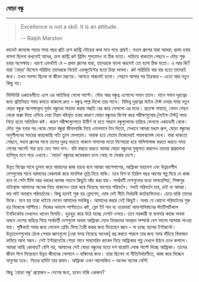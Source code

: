 ### ঘোড়া বন্ধু

---

> Excellence is not a skill. It is an attitude.
>
> -- Ralph Marston

কাডেট কলেজে পড়ার সময় বছর প্রতি ক্রস কান্ট্রি দৌড়ের কথা মনে পড়ে প্রায়ই। মধ্যম গ্রুপের যারা আমরা; প্রথম হবার বাসনা ছিলনা কখনোই যাদের, ক্রস কান্ট্রি রুট ব্রিফিং শুনতামও না ঠিক মতো। দাড়িয়ে থাকতাম পেছনে – দৌড় শুরু হবার অপেক্ষায়। ধারণা এমনটাই যে – প্রথম গ্রুপের যারা, তাদেরকে ফলো করলেই তো হলো ঠিক মতো। এ আর কি? যারা ‘ঘোড়া’ হিসেবে পরিচিত তাদেরকে নিয়েই এডজুটেন্টের যতো চিন্তা ভাবনা। রুট পরিচিতি বার বার হতো তাদেরই জন্য। তখন সমস্যা ছিলো না জীবন মরণের। আসতে পারলেই হলো। পেছনে আসার পর তিরস্কার – এতো আর নতুন কিছু নয়।

মিলিটারি একাডেমীতে এসে এর আইডিয়া গেলো পাল্টে। দৌড় আর বন্ধুত্ব এগোলো সমান তালে। মানে সমান দূরত্বের জন্য প্রতিনিয়ত সময় কমতে থাকলো দ্রুত – বন্ধুত্ব পাল্লা দিলো তার সাথে। বিভিন্ন দুরত্বের মাইল টেস্ট দেবার সময় নতুন ঘোড়া বন্ধুরা অপেক্ষাকৃত দুর্বল বন্ধুদের সাহায্য করার পদ্ধতি বের করে ফেললো এর মধ্যে। প্রত্যক্ষ সাহায্য, যেমন পেছন থেকে ধাক্কা দিয়ে এগিয়ে নেয়া নিয়ম বহির্ভূত হবার কারণে ঘোড়া বন্ধুদের বিশেষ করে পরীক্ষাগুলোর \[মাইল টেস্ট\] সময় নিতে হতো অতিরিক্ত কষ্ট। কারণ পরীক্ষাগুলোতে উত্তীর্ণ না হতে পারলে বন্ধুগুলোকে হারিয়ে ফেলবো একাডেমী থেকে। দৌড় শুরু হবার পর থেকে ঘোড়া বন্ধুরা জীবনবাজি নিয়ে এমনভাবে টান দিতো, সেখানে আমরা মধ্যম গ্রুপ, ঘোড়া বন্ধুদের অনুশীলনের সময়ের কাছাকাছি গতি তুলে ফেলতাম। অবাক হয়ে যেতাম নিজেদেরই পারফরমেন্স দেখে। যারা থাকতো পেছনে, মধ্যম গ্রুপের সাথে তাদের দুরত্ব বাড়তে থাকলে পাগলের মতো দিশেহারা হয়ে গালিগালাজ করতে করতে সময় শেষের আগেই পার হয়ে যেত সাদা দাগ। বমি করতে করতে আমরা ঘোড়া বন্ধুদের মুন্ডুপাত করলেও তাদের প্রশ্রয়মাখা হাসিমুখ মনে পড়ে এখনো। ‘ঘোড়া’ বন্ধুদের কয়েকজন চলে গেছে না ফেরার দেশে।

উন্নত বিশ্বের সাথে তুলনা করে আমাদের কাজ হয়না বলে আমরা আশেপাশের, আফ্রিকা মহাদেশ এবং উন্নয়নশীল দেশগুলোর সাথে আমাদের বেঞ্চমার্ক করে মানসিক তৃপ্তি নিয়ে থাকি। তবে বিশ বা তিরিশ বছর আগের গল্প দিয়ে যে কাজ হবে না সেটা টিভি আর খবরের কাগজ পড়লে কিছুটা আঁচ করা যায়। পার্শ্ববর্তী দেশগুলোর মধ্যে মালয়েশিয়া, সিঙ্গাপুর থাইল্যান্ড আমাদের অনেক নিচে থাকলেও তারা করে নিয়েছে ভাগ্যের পরিবর্তন। সবাই পরিবর্তন চায়, চাই না আমরা। ভয় পাই অবস্থান পরিবর্তনের। কিছু হলেই শুরু হয় ব্লেমগেম, দোষ দেই নীতি নির্ধারনী কর্তাব্যক্তিদের। চেয়ে থাকি তাদের দিকে। মনে হয় তারা খাইয়ে দেবেন আমাদের সবকিছু। আমাদের করার নেই কিছুই। অথচ যে কোনো পরিবর্তনের শুরু হয় নিজেকে পাল্টিয়ে। নিজের অভ্যাস পাল্টাতেও কষ্ট, ব্লেম ইট অন দ্য ওয়েদার! আফগানিস্তানের স্ট্যাটিসটিকাল ইনডিকেটর দেখলেও খাবেন ভিমড়ি। হুড়হুড় করে উঠে যাচ্ছে দেশটা ওপরে। তবে সরকারী বা ব্যবসার কাজে অথবা ভ্রমনে দেশের বাহিরে গিয়ে পার্শ্ববর্তী দেশগুলো অথবা আফ্রিকা গেলে নিজেদের অবস্থান সম্পর্কে বেশ ভালো আন্দাজ পাওয়া যায়। সৃষ্টিকর্তা সবার জন্য লেভেল প্লেয়িং ফিল্ড তৈরী করার জন্য দিয়েছেন জ্ঞান – যা হচ্ছে হালের ইন্টারনেট। উন্নতদেশগুলোর ঠেকে শেখার জ্ঞানগুলো \[ওরা সময় নিয়েছে অনেক\] রপ্ত করতে পারলে তার জন্য সময় বাঁচিয়ে বিভাজন কমিয়ে আনা সম্ভব। সেই ইন্টারনেটের গোড়া মানে সাবমেরিন ক্যাবল নিয়ে আফ্রিকার গল্প দেখলে উঠবে চোখ কপালে। আমরা আছি কোথায়? বেশি নয়, আমাদের সেই ঘোড়া বন্ধুদের মতো দশ বারোটা লোক পাল্টে দিচ্ছে আফ্রিকা। তাদের জীবন সঁপে দিয়েছেন উন্নত জীবনের সোপানে – বাকিদের জন্য। তারা ছিলেন না নীতিনির্ধারণীতে, কাজ করে দিচ্ছেন মানুষের তরে। নিচের ছবিটা তার প্রমান। আফ্রিকা এখন আলোকিত – অনেক অনেক বেশি!

কিছু ‘ঘোড়া বন্ধু’ প্রয়োজন – দেশের জন্য, হবেন নাকি একজন?

